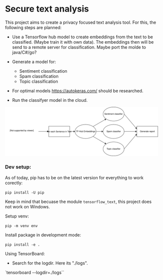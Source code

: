 # Secure text analysis

This project aims to create a privacy focused text analysis tool. For this, the following steps are planned:

- Use a Tensorflow hub model to create embeddings from the text to be classified. (Maybe train it with own data). The embeddings then will be send to a remote server for classification. Maybe port the molde to java/C#/go?
- Generate a model for:
    * Sentiment classification
    * Spam classification
    * Topic classification
    
- For optimal models https://autokeras.com/ should be researched.
- Run the classifyer model in the cloud.

![Process](media/process.svg)

### Dev setup:

As of today, pip has to be on the latest version for everything to work corectly:

``pip install -U pip``

Keep in mind that becuase the module ``tensorflow_text``, this project does 
not work on Windows.

Setup venv:

```pip -m venv env```

Install package in development mode:

``pip install -e .``

Using TensorBoard:

* Search for the logdir. Here its "./logs".

`tensorboard --logdir=./logs``
